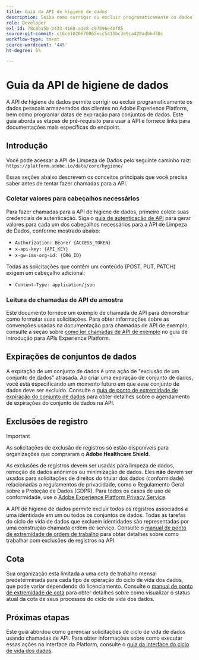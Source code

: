 ```yaml
---
title: Guia da API de higiene de dados
description: Saiba como corrigir ou excluir programaticamente os dados pessoais armazenados dos clientes no Adobe Experience Platform.
role: Developer
exl-id: 78c8b15b-b433-4168-a1e8-c97b96e4bf85
source-git-commit: c16ce1020670065ecc5415bc3e9ca428adbbd50c
workflow-type: tm+mt
source-wordcount: '445'
ht-degree: 6%

---
```


# Guia da API de higiene de dados

A API de higiene de dados permite corrigir ou excluir programaticamente os dados pessoais armazenados dos clientes no Adobe Experience Platform, bem como programar datas de expiração para conjuntos de dados. Este guia aborda as etapas de pré-requisito para usar a API e fornece links para documentações mais específicas do endpoint.

## Introdução

Você pode acessar a API de Limpeza de Dados pelo seguinte caminho raiz: `https://platform.adobe.io/data/core/hygiene/`

Essas seções abaixo descrevem os conceitos principais que você precisa saber antes de tentar fazer chamadas para a API.

### Coletar valores para cabeçalhos necessários

Para fazer chamadas para a API de higiene de dados, primeiro colete suas credenciais de autenticação. Siga o [guia de autenticação de API](../../landing/api-authentication.md) para gerar valores para cada um dos cabeçalhos necessários para a API de Limpeza de Dados, conforme mostrado abaixo:

* `Authorization: Bearer {ACCESS_TOKEN}`
* `x-api-key: {API_KEY}`
* `x-gw-ims-org-id: {ORG_ID}`

Todas as solicitações que contêm um conteúdo (POST, PUT, PATCH) exigem um cabeçalho adicional:

* `Content-Type: application/json`

### Leitura de chamadas de API de amostra

Este documento fornece um exemplo de chamada de API para demonstrar como formatar suas solicitações. Para obter informações sobre as convenções usadas na documentação para chamadas de API de exemplo, consulte a seção sobre [como ler chamadas de API de exemplo](../../landing/api-guide.md#sample-api) no guia de introdução para APIs Experience Platform.

## Expirações de conjuntos de dados

A expiração de um conjunto de dados é uma ação de &quot;exclusão de um conjunto de dados&quot; atrasada. Ao criar uma expiração de conjunto de dados, você está especificando um momento futuro em que esse conjunto de dados deve ser excluído. Consulte o [guia de ponto de extremidade de expiração do conjunto de dados](./dataset-expiration.md) para obter detalhes sobre o agendamento de expirações do conjunto de dados na API.

## Exclusões de registro

>[!IMPORTANT]
>
>As solicitações de exclusão de registros só estão disponíveis para organizações que compraram o **Adobe Healthcare Shield**.
>
>
>As exclusões de registros devem ser usadas para limpeza de dados, remoção de dados anônimos ou minimização de dados. Eles **não** devem ser usados para solicitações de direitos do titular dos dados (conformidade) relacionadas a regulamentos de privacidade, como o Regulamento Geral sobre a Proteção de Dados (GDPR). Para todos os casos de uso de conformidade, use o [Adobe Experience Platform Privacy Service](../../privacy-service/home.md).

A API de higiene de dados permite excluir todos os registros associados a uma identidade em um ou todos os conjuntos de dados. Todas as tarefas do ciclo de vida de dados que excluem identidades são representadas por uma construção chamada ordem de serviço. Consulte o [manual de ponto de extremidade de ordem de trabalho](./workorder.md) para obter detalhes sobre como trabalhar com exclusões de registros na API.

## Cota

Sua organização está limitada a uma cota de trabalho mensal predeterminada para cada tipo de operação do ciclo de vida dos dados, que pode variar dependendo do licenciamento. Consulte o [manual de ponto de extremidade de cota](./quota.md) para obter detalhes sobre como visualizar o status atual da cota de seus processos do ciclo de vida dos dados.

## Próximas etapas

Este guia abordou como gerenciar solicitações de ciclo de vida de dados usando chamadas de API. Para obter informações sobre como executar essas ações na interface da Platform, consulte o [guia da interface do ciclo de vida dos dados](../ui/overview.md).
